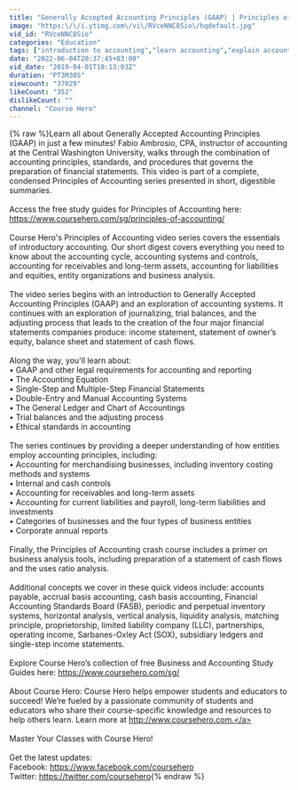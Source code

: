 ```yaml
---
title: "Generally Accepted Accounting Principles (GAAP) | Principles of Accounting"
image: "https:\/\/i.ytimg.com\/vi\/RVceNNC8Sio\/hqdefault.jpg"
vid_id: "RVceNNC8Sio"
categories: "Education"
tags: ["introduction to accounting","learn accounting","explain accounting"]
date: "2022-06-04T20:37:45+03:00"
vid_date: "2019-04-01T18:13:03Z"
duration: "PT3M30S"
viewcount: "37029"
likeCount: "352"
dislikeCount: ""
channel: "Course Hero"
---
```

{% raw %}Learn all about Generally Accepted Accounting Principles (GAAP) in just a few minutes! Fabio Ambrosio, CPA, instructor of accounting at the Central Washington University, walks through the combination of accounting principles, standards, and procedures that governs the preparation of financial statements. This video is part of a complete, condensed Principles of Accounting series presented in short, digestible summaries. <br /><br />Access the free study guides for Principles of Accounting here: <a rel="nofollow" target="blank" href="https://www.coursehero.com/sg/principles-of-accounting/">https://www.coursehero.com/sg/principles-of-accounting/</a><br /><br />Course Hero's Principles of Accounting video series covers the essentials of introductory accounting. Our short digest covers everything you need to know about the accounting cycle, accounting systems and controls, accounting for receivables and long-term assets, accounting for liabilities and equities, entity organizations and business analysis.<br /><br />The video series begins with an introduction to Generally Accepted Accounting Principles (GAAP) and an exploration of accounting systems. It continues with an exploration of journalizing, trial balances, and the adjusting process that leads to the creation of the four major financial statements companies produce: income statement, statement of owner’s equity, balance sheet and statement of cash flows.<br /><br />Along the way, you'll learn about: <br />•        GAAP and other legal requirements for accounting and reporting<br />•        The Accounting Equation<br />•        Single-Step and Multiple-Step Financial Statements<br />•        Double-Entry and Manual Accounting Systems<br />•        The General Ledger and Chart of Accountings<br />•        Trial balances and the adjusting process<br />•        Ethical standards in accounting<br /><br />The series continues by providing a deeper understanding of how entities employ accounting principles, including: <br />•        Accounting for merchandising businesses, including inventory costing methods and systems<br />•        Internal and cash controls<br />•        Accounting for receivables and long-term assets<br />•        Accounting for current liabilities and payroll, long-term liabilities and investments<br />•        Categories of businesses and the four types of business entities<br />•        Corporate annual reports<br /><br />Finally, the Principles of Accounting crash course includes a primer on business analysis tools, including preparation of a statement of cash flows and the uses ratio analysis. <br /><br />Additional concepts we cover in these quick videos include: accounts payable, accrual basis accounting, cash basis accounting, Financial Accounting Standards Board (FASB), periodic and perpetual inventory systems, horizontal analysis, vertical analysis, liquidity analysis, matching principle, proprietorship, limited liability company (LLC), partnerships, operating income, Sarbanes-Oxley Act (SOX), subsidiary ledgers and single-step income statements.<br /><br />Explore Course Hero’s collection of free Business and Accounting Study Guides here: <a rel="nofollow" target="blank" href="https://www.coursehero.com/sg/">https://www.coursehero.com/sg/</a> <br /><br />About Course Hero: Course Hero helps empower students and educators to succeed! We’re fueled by a passionate community of students and educators who share their course-specific knowledge and resources to help others learn. Learn more at <a rel="nofollow" target="blank" href="http://www.coursehero.com.">http://www.coursehero.com.</a> <br /><br />Master Your Classes with Course Hero! <br /><br />Get the latest updates: <br />Facebook: <a rel="nofollow" target="blank" href="https://www.facebook.com/coursehero">https://www.facebook.com/coursehero</a> <br />Twitter: <a rel="nofollow" target="blank" href="https://twitter.com/coursehero">https://twitter.com/coursehero</a>{% endraw %}
